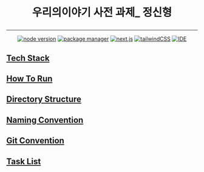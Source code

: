<div align="center">

<h1>

우리의이야기 사전 과제\_ 정신형

</h1>
</div>

---

<div align="center" dir="auto">

[![node version](https://img.shields.io/static/v1?label=node&message=v22.14.0&color=4B78E6)]() [![package manager](https://img.shields.io/static/v1?label=yarn&message=v1.22.22&color=73DC8C)]() [![next.js](https://img.shields.io/static/v1?label=next&message=v15.3.4&color=%23FA9BFA)]() [![tailwindCSS](https://img.shields.io/static/v1?label=tailwindCSS&message=v4.1.10&color=4B78E6)]() [![IDE](https://img.shields.io/static/v1?label=vscode&message=v1.96.2&color=%23FA9BFA)]()

</div>

## [Tech Stack](./docs/tech-stack.md)

## [How To Run](./docs/how-to-run.md)

## [Directory Structure](./docs/directory-structure.md)

## [Naming Convention](./docs/naming-convention.md)

## [Git Convention](./docs/git-convention.md)

## [Task List](./docs/task-list.md)
